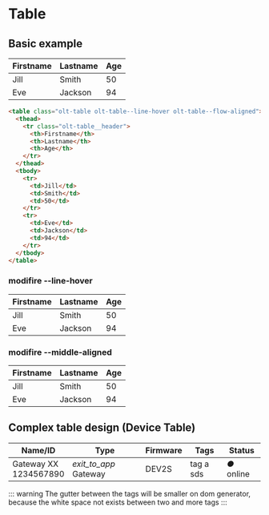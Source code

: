 # Table

## Basic example

<table class="olt-table">
  <thead>
    <tr class="olt-table__header">
      <th>Firstname</th>
      <th>Lastname</th> 
      <th>Age</th>
    </tr>
  </thead>
  <tbody>
    <tr>
      <td>Jill</td>
      <td>Smith</td> 
      <td>50</td>
    </tr>
    <tr>
      <td>Eve</td>
      <td>Jackson</td> 
      <td>94</td>
    </tr>
  </tbody>
</table>

````html
<table class="olt-table olt-table--line-hover olt-table--flow-aligned">
  <thead>
    <tr class="olt-table__header">
      <th>Firstname</th>
      <th>Lastname</th> 
      <th>Age</th>
    </tr>
  </thead>
  <tbody>
    <tr>
      <td>Jill</td>
      <td>Smith</td> 
      <td>50</td>
    </tr>
    <tr>
      <td>Eve</td>
      <td>Jackson</td> 
      <td>94</td>
    </tr>
  </tbody>
</table>
````


### modifire --line-hover

<table class="olt-table olt-table--line-hover">
  <thead>
    <tr class="olt-table__header">
      <th>Firstname</th>
      <th>Lastname</th> 
      <th>Age</th>
    </tr>
  </thead>
  <tbody>
    <tr>
      <td>Jill</td>
      <td>Smith</td> 
      <td>50</td>
    </tr>
    <tr>
      <td>Eve</td>
      <td>Jackson</td> 
      <td>94</td>
    </tr>
  </tbody>
</table>

### modifire --middle-aligned

<table class="olt-table olt-table--middle-aligned">
  <thead>
    <tr class="olt-table__header">
      <th>Firstname</th>
      <th>Lastname</th> 
      <th>Age</th>
    </tr>
  </thead>
  <tbody>
    <tr>
      <td>Jill</td>
      <td>Smith</td> 
      <td>50</td>
    </tr>
    <tr>
      <td>Eve</td>
      <td>Jackson</td> 
      <td>94</td>
    </tr>
  </tbody>
</table>


## Complex table design (Device Table)
<table class="olt-table olt-table--middle-aligned">
  <thead>
    <tr class="olt-table__header">
      <th class="olt-table--primary-label">Name/ID</th>
      <th>Type</th> 
      <th>Firmware</th>
      <th>Tags</th>
      <th>Status</th>
    </tr>
  </thead>
  <tbody class="olt-form--s">
    <tr>
      <td>
        <div class="olt-headline--s olt-color--primary-01">Gateway XX</div>
        <div class="olt-mono--s">1234567890</div>
      </td>
      <td>
        <div class="olt-text--line">
          <i class="material-icons olt-color--primary-01">exit_to_app</i>
          <span class="olt-mono--s">Gateway</span>
        </div>
      </td> 
      <td class="olt-color--primary-01">DEV2S</td> 
      <td>
        <div class="olt-tags">
          <span class="olt-tag olt-tag--bordered-primary-02">tag a</span>
          <span class="olt-tag olt-tag--bordered-primary-02">sds</span>
        </div>
      </td>
      <td>
          <i class="olt-color--success">●</i>
          online
      </td>
    </tr>
  </tbody>
</table>

::: warning 
The gutter between the tags will be smaller on dom generator, 
because the white space not exists between two and more tags
:::
